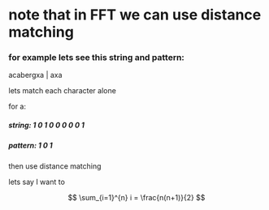 # note that in FFT we can use distance matching
### for example lets see this string and pattern:
acabergxa  |  axa

lets match each character alone

for a:

##### string:    1 0 1 0 0 0 0 0 1

##### pattern:   1 0 1

then use distance matching

lets say I want to

$$
\sum_{i=1}^{n} i = \frac{n(n+1)}{2}
$$

